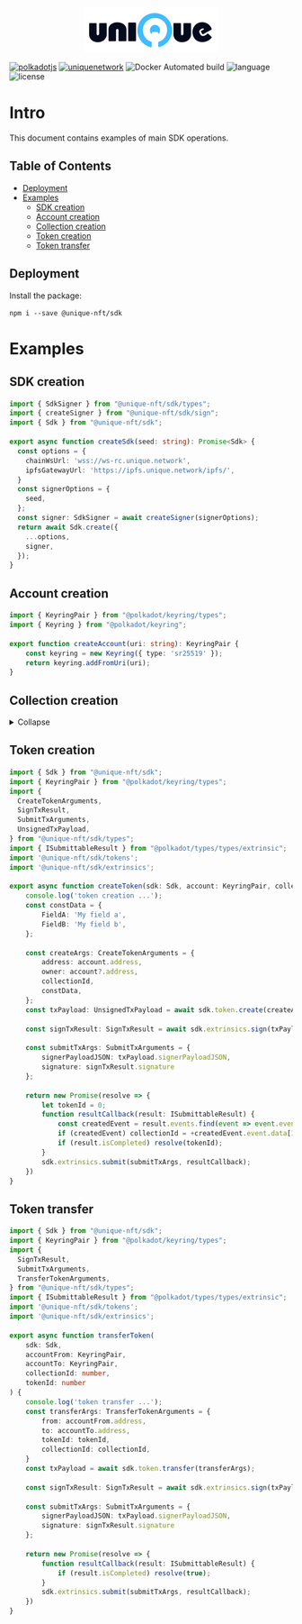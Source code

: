 <div align="center">
    <img src="/doc/logo-white.svg" alt="Unique White Label">
</div>

[![polkadotjs](https://img.shields.io/badge/polkadot-js-orange?style=flat-square)](https://polkadot.js.org) [![uniquenetwork](https://img.shields.io/badge/unique-network-blue?style=flat-square)](https://unique.network/) ![Docker Automated build](https://img.shields.io/docker/cloud/automated/uniquenetwork/marketplace-frontend?style=flat-square) ![language](https://img.shields.io/github/languages/top/uniquenetwork/unique-marketplace-frontend?style=flat-square) ![license](https://img.shields.io/badge/License-Apache%202.0-blue?logo=apache&style=flat-square)
<!-- ![GitHub Release Date](https://img.shields.io/github/release-date/uniquenetwork/unique-marketplace-frontend?style=flat-square)
![GitHub](https://img.shields.io/github/v/tag/uniquenetwork/unique-marketplace-frontend?style=flat-square) -->


# Intro
This document contains examples of main SDK operations.

##  Table of Contents

- [Deployment](#Deployment)
- [Examples](#Examples)
  - [SDK creation](#SDK-creation)
  - [Account creation](#Account-creation)
  - [Collection creation](#Collection-creation)
  - [Token creation](#Token-creation)
  - [Token transfer](#Token-transfern)

## Deployment
Install the package:
```
npm i --save @unique-nft/sdk
```
# Examples

## SDK creation
```ts
import { SdkSigner } from "@unique-nft/sdk/types";
import { createSigner } from "@unique-nft/sdk/sign";
import { Sdk } from "@unique-nft/sdk";

export async function createSdk(seed: string): Promise<Sdk> {
  const options = {
    chainWsUrl: 'wss://ws-rc.unique.network',
    ipfsGatewayUrl: 'https://ipfs.unique.network/ipfs/',
  }
  const signerOptions = {
    seed,
  };
  const signer: SdkSigner = await createSigner(signerOptions);
  return await Sdk.create({
    ...options,
    signer,
  });
}

```

## Account creation
```ts
import { KeyringPair } from "@polkadot/keyring/types";
import { Keyring } from "@polkadot/keyring";

export function createAccount(uri: string): KeyringPair {
    const keyring = new Keyring({ type: 'sr25519' });
    return keyring.addFromUri(uri);
}
```

## Collection creation
<details>
<summary>Collapse</summary>


```ts
import { Sdk } from "@unique-nft/sdk";
import { KeyringPair } from "@polkadot/keyring/types";
import { INamespace } from "protobufjs";
import {
  CreateCollectionArguments,
  SignTxResult,
  SubmitTxArguments,
  UnsignedTxPayload,
} from "@unique-nft/sdk/types";
import { ISubmittableResult } from "@polkadot/types/types/extrinsic";
import '@unique-nft/sdk/tokens';
import '@unique-nft/sdk/extrinsics';

export async function createCollection(sdk: Sdk, account: KeyringPair): Promise<number> {
    console.log('collection creation ...');
    const constOnChainSchema: INamespace = {
        nested: {
            onChainMetaData: {
                nested: {
                    NFTMeta: {
                        fields: {
                            FieldA: {
                                id: 1,
                                rule: 'required',
                                type: 'string',
                            },
                            FieldB: {
                                id: 2,
                                rule: 'required',
                                type: 'string',
                            },
                        },
                    },
                },
            },
        },
    };

    const createArgs: CreateCollectionArguments = {
        name: 'My collection',
        description: 'my test collection',
        tokenPrefix: 'FOO',
        properties: {
            schemaVersion: 'Unique',
            constOnChainSchema,
        },
        address: account.address,
    };
    const txPayload: UnsignedTxPayload = await sdk.collection.create(createArgs);

    const signTxResult: SignTxResult = await sdk.extrinsics.sign(txPayload);

    const submitTxArgs: SubmitTxArguments = {
        signerPayloadJSON: txPayload.signerPayloadJSON,
        signature: signTxResult.signature
    };

    return new Promise(resolve => {
        let collectionId = 0;
        function resultCallback(result: ISubmittableResult) {
            const createdEvent = result.events.find(event => event.event.method === 'CollectionCreated');
            if (createdEvent) collectionId = +createdEvent.event.data[0];
            if (result.isCompleted) resolve(collectionId);
        }
        sdk.extrinsics.submit(submitTxArgs, resultCallback);
    })
}
```

</details>

## Token creation
```ts
import { Sdk } from "@unique-nft/sdk";
import { KeyringPair } from "@polkadot/keyring/types";
import {
  CreateTokenArguments,
  SignTxResult,
  SubmitTxArguments,
  UnsignedTxPayload,
} from "@unique-nft/sdk/types";
import { ISubmittableResult } from "@polkadot/types/types/extrinsic";
import '@unique-nft/sdk/tokens';
import '@unique-nft/sdk/extrinsics';

export async function createToken(sdk: Sdk, account: KeyringPair, collectionId: number): Promise<number> {
    console.log('token creation ...');
    const constData = {
        FieldA: 'My field a',
        FieldB: 'My field b',
    };

    const createArgs: CreateTokenArguments = {
        address: account.address,
        owner: account?.address,
        collectionId,
        constData,
    };
    const txPayload: UnsignedTxPayload = await sdk.token.create(createArgs);

    const signTxResult: SignTxResult = await sdk.extrinsics.sign(txPayload);

    const submitTxArgs: SubmitTxArguments = {
        signerPayloadJSON: txPayload.signerPayloadJSON,
        signature: signTxResult.signature
    };

    return new Promise(resolve => {
        let tokenId = 0;
        function resultCallback(result: ISubmittableResult) {
            const createdEvent = result.events.find(event => event.event.method === 'ItemCreated');
            if (createdEvent) collectionId = +createdEvent.event.data[1];
            if (result.isCompleted) resolve(tokenId);
        }
        sdk.extrinsics.submit(submitTxArgs, resultCallback);
    })
}
```

## Token transfer
```ts
import { Sdk } from "@unique-nft/sdk";
import { KeyringPair } from "@polkadot/keyring/types";
import {
  SignTxResult,
  SubmitTxArguments,
  TransferTokenArguments,
} from "@unique-nft/sdk/types";
import { ISubmittableResult } from "@polkadot/types/types/extrinsic";
import '@unique-nft/sdk/tokens';
import '@unique-nft/sdk/extrinsics';

export async function transferToken(
    sdk: Sdk,
    accountFrom: KeyringPair,
    accountTo: KeyringPair,
    collectionId: number,
    tokenId: number
) {
    console.log('token transfer ...');
    const transferArgs: TransferTokenArguments = {
        from: accountFrom.address,
        to: accountTo.address,
        tokenId: tokenId,
        collectionId: collectionId,
    }
    const txPayload = await sdk.token.transfer(transferArgs);

    const signTxResult: SignTxResult = await sdk.extrinsics.sign(txPayload);

    const submitTxArgs: SubmitTxArguments = {
        signerPayloadJSON: txPayload.signerPayloadJSON,
        signature: signTxResult.signature
    };

    return new Promise(resolve => {
        function resultCallback(result: ISubmittableResult) {
            if (result.isCompleted) resolve(true);
        }
        sdk.extrinsics.submit(submitTxArgs, resultCallback);
    })
}
```

